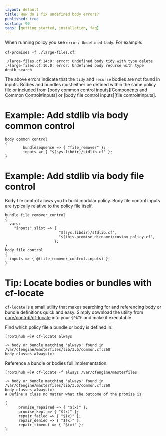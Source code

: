 ```yaml
---
layout: default
title: How do I fix undefined body errors?
published: true
sorting: 90
tags: [getting started, installation, faq]
---
```


When running policy you see `error: Undefined body`. For example:

`cf-promises -f ./large-files.cf`:
```
./large-files.cf:14:0: error: Undefined body tidy with type delete
./large-files.cf:16:0: error: Undefined body recurse with type depth_search
```

The above errors indicate that the `tidy` and `recurse` bodies are not found in
inputs. Bodies and bundles must either be defined within the same policy file or
included from [body common control inputs][Components and Common Control#inputs]
or [body file control inputs][file control#inputs].

# Example: Add stdlib via body common control

```cf3
body common control
{
        bundlesequence => { "file_remover" };
        inputs => { "$(sys.libdir)/stdlib.cf" };
}
```

# Example: Add stdlib via body file control

Body file control allows you to build modular policy. Body file control inputs
are typically relative to the policy file itself.

```cf3
bundle file_remover_control
{
  vars:
    "inputs" slist => {
                        "$(sys.libdir)/stdlib.cf",
                        "$(this.promise_dirname)/custom_policy.cf",
                      };
}
body file control
{
  inputs => { @(file_remover_control.inputs) };
}
```

# Tip: Locate bodies or bundles with cf-locate

`cf-locate` is a small utility that makes searching for and referencing body or
bundle definitions quick and easy. Simply download the utility from
[core/contrib/cf-locate](https://github.com/cfengine/core/tree/master/contrib/cf-locate)
into your `$PATH` and make it executable.

Find which policy file a bundle or body is defined in:

```console
[root@hub ~]# cf-locate always

-> body or bundle matching 'always' found in /var/cfengine/masterfiles/lib/3.6/common.cf:260
body classes always(x)
```

Reference a bundle or bodies full implementation:

```console
[root@hub ~]# cf-locate -f always /var/cfengine/masterfiles

-> body or bundle matching 'always' found in /var/cfengine/masterfiles/lib/3.6/common.cf:260
body classes always(x)
# Define a class no matter what the outcome of the promise is

{
      promise_repaired => { "$(x)" };
      promise_kept => { "$(x)" };
      repair_failed => { "$(x)" };
      repair_denied => { "$(x)" };
      repair_timeout => { "$(x)" };
}
```
